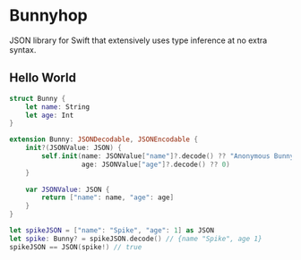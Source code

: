 # Bunnyhop
JSON library for Swift that extensively uses type inference at no extra syntax.

## Hello World

```swift
struct Bunny {
    let name: String
    let age: Int
}

extension Bunny: JSONDecodable, JSONEncodable {
    init?(JSONValue: JSON) {
        self.init(name: JSONValue["name"]?.decode() ?? "Anonymous Bunny",
                  age: JSONValue["age"]?.decode() ?? 0)
    }
    
    var JSONValue: JSON {
        return ["name": name, "age": age]
    }
}

let spikeJSON = ["name": "Spike", "age": 1] as JSON
let spike: Bunny? = spikeJSON.decode() // {name "Spike", age 1}
spikeJSON == JSON(spike!) // true
```
